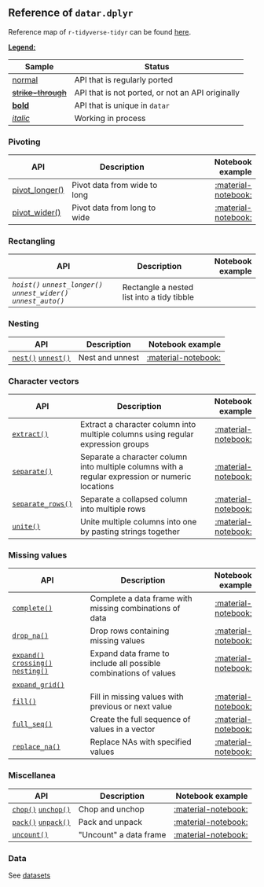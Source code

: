 <style>
.md-typeset__table {
   min-width: 100%;
}

.md-typeset table:not([class]) {
    display: table;
    max-width: 80%;
}
</style>

## Reference of `datar.dplyr`

Reference map of `r-tidyverse-tidyr` can be found [here][1].

<u>**Legend:**</u>

|Sample|Status|
|---|---|
|[normal]()|API that is regularly ported|
|<s>[strike-through]()</s>|API that is not ported, or not an API originally|
|[**bold**]()|API that is unique in `datar`|
|[_italic_]()|Working in process|

### Pivoting

|API|Description|Notebook example|
|---|---|---:|
|[pivot_longer()][26]|Pivot data from wide to long|[:material-notebook:][27]|
|[pivot_wider()][28]|Pivot data from long to wide|[:material-notebook:][29]|

### Rectangling

|API|Description|Notebook example|
|---|---|---:|
|_`hoist()`_ _`unnest_longer()`_ _`unnest_wider()`_ _`unnest_auto()`_|Rectangle a nested list into a tidy tibble||

### Nesting

|API|Description|Notebook example|
|---|---|---:|
|[`nest()`][9] [`unnest()`][10]|Nest and unnest|[:material-notebook:][11]|

### Character vectors

|API|Description|Notebook example|
|---|---|---:|
|[`extract()`][22]|Extract a character column into multiple columns using regular expression groups|[:material-notebook:][23]|
|[`separate()`][30]|Separate a character column into multiple columns with a regular expression or numeric locations|[:material-notebook:][31]|
|[`separate_rows()`][34]|Separate a collapsed column into multiple rows|[:material-notebook:][35]|
|[`unite()`][36]|Unite multiple columns into one by pasting strings together|[:material-notebook:][37]|

### Missing values

|API|Description|Notebook example|
|---|---|---:|
|[`complete()`][18]|Complete a data frame with missing combinations of data|[:material-notebook:][19]|
|[`drop_na()`][20]|Drop rows containing missing values|[:material-notebook:][21]|
|[`expand()`][12] [`crossing()`][13] [`nesting()`][14]|Expand data frame to include all possible combinations of values|[:material-notebook:][15]|
|[`expand_grid()`][16]|
|[`fill()`][24]|Fill in missing values with previous or next value|[:material-notebook:][25]|
|[`full_seq()`][40]|Create the full sequence of values in a vector|[:material-notebook:][41]|
|[`replace_na()`][38]|Replace NAs with specified values|[:material-notebook:][39]|

### Miscellanea

|API|Description|Notebook example|
|---|---|---:|
|[`chop()`][3] [`unchop()`][4]|Chop and unchop|[:material-notebook:][5]|
|[`pack()`][6] [`unpack()`][7]|Pack and unpack|[:material-notebook:][8]|
|[`uncount()`][32]|"Uncount" a data frame|[:material-notebook:][33]|

### Data

See [datasets][2]

[1]: https://tidyr.tidyverse.org/reference/index.html
[2]: ../datasets
[3]: ../../api/datar.tidyr.chop/#datar.tidyr.chop.chop
[4]: ../../api/datar.tidyr.chop/#datar.tidyr.chop.unchop
[5]: ../../notebooks/chop
[6]: ../../api/datar.tidyr.pack/#datar.tidyr.pack.pack
[7]: ../../api/datar.tidyr.pack/#datar.tidyr.pack.unpack
[8]: ../../notebooks/chop
[9]: ../../api/datar.tidyr.nest/#datar.tidyr.nest.nest
[10]: ../../api/datar.tidyr.nest/#datar.tidyr.nest.unnest
[11]: ../../notebooks/nest
[12]: ../../api/datar.tidyr.expand/#datar.tidyr.expand.expand
[13]: ../../api/datar.tidyr.expand/#datar.tidyr.expand.crossing
[14]: ../../api/datar.tidyr.expand/#datar.tidyr.expand.nesting
[15]: ../../notebooks/expand
[16]: ../../api/datar.tidyr.expand/#datar.tidyr.expand.expand_grid
[17]: ../../notebooks/expand_grid
[18]: ../../api/datar.tidyr.complete/#datar.tidyr.complete.complete
[19]: ../../notebooks/complete
[20]: ../../api/datar.tidyr.drop_na/#datar.tidyr.drop_na.drop_na
[21]: ../../notebooks/drop_na
[22]: ../../api/datar.tidyr.extract/#datar.tidyr.extract.extract
[23]: ../../notebooks/extract
[24]: ../../api/datar.tidyr.fill/#datar.tidyr.fill.fill
[25]: ../../notebooks/fill
[26]: ../../api/datar.tidyr.pivot_long/#datar.tidyr.pivot_long.pivot_longer
[27]: ../../notebooks/pivot_longer
[28]: ../../api/datar.tidyr.pivot_wide/#datar.tidyr.pivot_wide.pivot_wider
[29]: ../../notebooks/pivot_wider
[30]: ../../api/datar.tidyr.separate/#datar.tidyr.separate.separate
[31]: ../../notebooks/separate
[32]: ../../api/datar.tidyr.uncount/#datar.tidyr.uncount.uncount
[33]: ../../notebooks/uncount
[34]: ../../api/datar.tidyr.separate/#datar.tidyr.separate.separate_rows
[35]: ../../notebooks/separate
[36]: ../../api/datar.tidyr.unite/#datar.tidyr.unite.unite
[37]: ../../notebooks/unite
[38]: ../../api/datar.tidyr.replace_na/#datar.tidyr.replace_na.replace_na
[39]: ../../notebooks/replace_na
[40]: ../../api/datar.tidyr.funcs/#datar.tidyr.funcs.full_seq
[41]: ../../notebooks/full_seq
